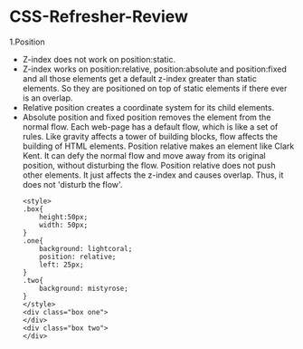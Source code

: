# CSS-Refresher-Review

1.Position

<ul>
<li>
Z-index does not work on position:static.
</li>
<li>
Z-index works on position:relative, position:absolute and position:fixed and all those elements get a default z-index greater than static elements. So they are positioned on top of static elements if there ever is an overlap.
</li>
<li>
Relative position creates a coordinate system for its child elements.
</li>
<li>
Absolute position and fixed position removes the element from the normal flow. Each web-page has a default flow, which is like a set of rules. Like gravity affects a tower of building blocks, flow affects the building of HTML elements. Position relative makes an element like Clark Kent. It can defy the normal flow and move away from its original position, without disturbing the flow. Position relative does not push other elements. It just affects the z-index and causes overlap. Thus, it does not 'disturb the flow'.

```
<style>
.box{
	height:50px;
	width: 50px;
}
.one{
	background: lightcoral;
	position: relative;
	left: 25px;
}
.two{
	background: mistyrose;
}
</style>
<div class="box one">
</div>
<div class="box two">
</div>
```
</li>


